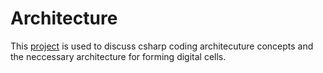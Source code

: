 # Architecture

This [project](https://github.com/E01D/Architecture/wiki) is  used to discuss csharp coding architecuture concepts and the neccessary architecture for forming digital cells.
